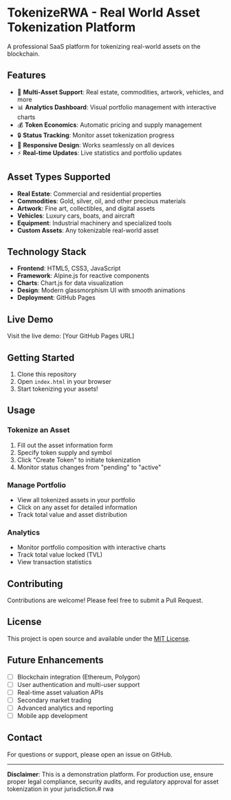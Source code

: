 # TokenizeRWA - Real World Asset Tokenization Platform

A professional SaaS platform for tokenizing real-world assets on the blockchain.

## Features

- 🏢 **Multi-Asset Support**: Real estate, commodities, artwork, vehicles, and more
- 📊 **Analytics Dashboard**: Visual portfolio management with interactive charts
- 💰 **Token Economics**: Automatic pricing and supply management
- 🔒 **Status Tracking**: Monitor asset tokenization progress
- 📱 **Responsive Design**: Works seamlessly on all devices
- ⚡ **Real-time Updates**: Live statistics and portfolio updates

## Asset Types Supported

- **Real Estate**: Commercial and residential properties
- **Commodities**: Gold, silver, oil, and other precious materials
- **Artwork**: Fine art, collectibles, and digital assets
- **Vehicles**: Luxury cars, boats, and aircraft
- **Equipment**: Industrial machinery and specialized tools
- **Custom Assets**: Any tokenizable real-world asset

## Technology Stack

- **Frontend**: HTML5, CSS3, JavaScript
- **Framework**: Alpine.js for reactive components
- **Charts**: Chart.js for data visualization
- **Design**: Modern glassmorphism UI with smooth animations
- **Deployment**: GitHub Pages

## Live Demo

Visit the live demo: [Your GitHub Pages URL]

## Getting Started

1. Clone this repository
2. Open `index.html` in your browser
3. Start tokenizing your assets!

## Usage

### Tokenize an Asset
1. Fill out the asset information form
2. Specify token supply and symbol
3. Click "Create Token" to initiate tokenization
4. Monitor status changes from "pending" to "active"

### Manage Portfolio
- View all tokenized assets in your portfolio
- Click on any asset for detailed information
- Track total value and asset distribution

### Analytics
- Monitor portfolio composition with interactive charts
- Track total value locked (TVL)
- View transaction statistics

## Contributing

Contributions are welcome! Please feel free to submit a Pull Request.

## License

This project is open source and available under the [MIT License](LICENSE).

## Future Enhancements

- [ ] Blockchain integration (Ethereum, Polygon)
- [ ] User authentication and multi-user support
- [ ] Real-time asset valuation APIs
- [ ] Secondary market trading
- [ ] Advanced analytics and reporting
- [ ] Mobile app development

## Contact

For questions or support, please open an issue on GitHub.

---

**Disclaimer**: This is a demonstration platform. For production use, ensure proper legal compliance, security audits, and regulatory approval for asset tokenization in your jurisdiction.# rwa
